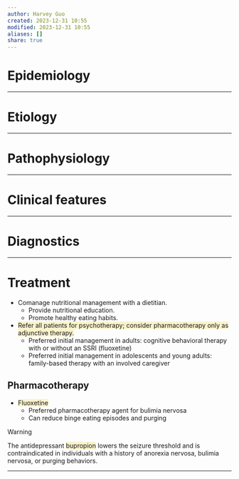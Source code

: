 ```yaml
---
author: Harvey Guo
created: 2023-12-31 10:55
modified: 2023-12-31 10:55
aliases: []
share: true
---
```

# Epidemiology


---
# Etiology


---
# Pathophysiology


---
# Clinical features


---
# Diagnostics


---
# Treatment
- Comanage nutritional management with a dietitian.
	- Provide nutritional education.
	- Promote healthy eating habits.
- <span style="background:rgba(240, 200, 0, 0.2)">Refer all patients for psychotherapy; consider pharmacotherapy only as adjunctive therapy.</span>
	- Preferred initial management in adults: cognitive behavioral therapy with or without an SSRI (fluoxetine)
	- Preferred initial management in adolescents and young adults: family-based therapy with an involved caregiver
## Pharmacotherapy
- <span style="background:rgba(240, 200, 0, 0.2)">Fluoxetine</span>
	- Preferred pharmacotherapy agent for bulimia nervosa
	- Can reduce binge eating episodes and purging

>[!warning] 
>The antidepressant <span style="background:rgba(240, 200, 0, 0.2)">bupropion</span> lowers the seizure threshold and is contraindicated in individuals with a history of anorexia nervosa, bulimia nervosa, or purging behaviors.

---
